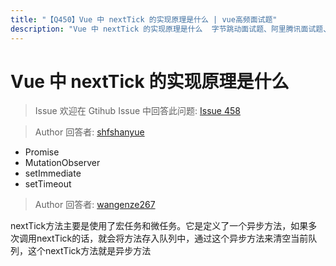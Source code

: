 ```yaml
---
title: "【Q450】Vue 中 nextTick 的实现原理是什么 | vue高频面试题"
description: "Vue 中 nextTick 的实现原理是什么  字节跳动面试题、阿里腾讯面试题、美团小米面试题。"
---
```


# Vue 中 nextTick 的实现原理是什么

> Issue
> 欢迎在 Gtihub Issue 中回答此问题: [Issue 458](https://github.com/shfshanyue/Daily-Question/issues/458)

> Author
> 回答者: [shfshanyue](https://github.com/shfshanyue)

- Promise
- MutationObserver
- setImmediate
- setTimeout

> Author
> 回答者: [wangenze267](https://github.com/wangenze267)

nextTick方法主要是使用了宏任务和微任务。它是定义了一个异步方法，如果多次调用nextTick的话，就会将方法存入队列中，通过这个异步方法来清空当前队列，这个nextTick方法就是异步方法
